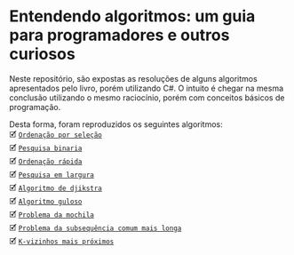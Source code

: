# Entendendo algoritmos: um guia para programadores e outros curiosos
Neste repositório, são expostas as resoluções de alguns algoritmos apresentados pelo livro, porém utilizando C#. O intuito é chegar na mesma conclusão utilizando o mesmo raciocínio, porém com conceitos básicos de programação.

Desta forma, foram reproduzidos os seguintes algoritmos:
</br>🗹 [`Ordenação por seleção`](https://github.com/StephanieGdSantos/entendendo-algoritmos/tree/main/ordenacao-por-selecao)
</br>🗹 [`Pesquisa binaria`](https://github.com/StephanieGdSantos/entendendo-algoritmos/tree/main/pesquisa-binaria)
</br>🗹 [`Ordenação rápida`](https://github.com/StephanieGdSantos/entendendo-algoritmos/tree/main/ordenacao-rapida)
</br>🗹 [`Pesquisa em largura`](https://github.com/StephanieGdSantos/entendendo-algoritmos/tree/main/pesquisa-em-largura)
</br>🗹 [`Algoritmo de djikstra`](https://github.com/StephanieGdSantos/entendendo-algoritmos/tree/main/algoritmo-de-djikstra)
</br>🗹 [`Algoritmo guloso`](https://github.com/StephanieGdSantos/entendendo-algoritmos/tree/main/algoritmo-guloso)
</br>🗹 [`Problema da mochila`](https://github.com/StephanieGdSantos/entendendo-algoritmos/tree/main/programacao-dinamica)
</br>🗹 [`Problema da subsequência comum mais longa`](https://github.com/StephanieGdSantos/entendendo-algoritmos/tree/main/subsequencia-mais-longa)
</br>🗹 [`K-vizinhos mais próximos`](https://github.com/StephanieGdSantos/entendendo-algoritmos/tree/main/kvizinhos-proximos)
